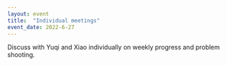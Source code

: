```yaml
---
layout: event
title:  "Individual meetings"
event_date: 2022-6-27
---
```


Discuss with Yuqi and Xiao individually on weekly progress and problem shooting.